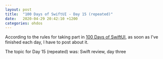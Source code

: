 ```yaml
---
layout: post
title:  "100 Days of SwiftUI - Day 15 (repeated)"
date:   2020-04-29 20:42:10 +1200
categories: ohdos
---
```

According to the rules for taking part in [100 Days of SwiftUI](https://www.hackingwithswift.com/100/swiftui), as soon as I've finished each day, I have to post about it.

The topic for Day 15 (repeated) was: Swift review, day three
